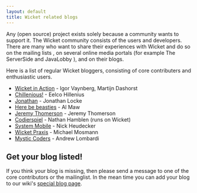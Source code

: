 ```yaml
---
layout: default
title: Wicket related blogs
---
```


Any (open source) project exists solely because a community wants to support
it. The Wicket community consists of the users and developers. There are many
who want to share their experiences with Wicket and do so on the mailing
lists , on several online media portals (for example The ServerSide and
JavaLobby ), and on their blogs.

Here is a list of regular Wicket bloggers, consisting of core contributers and enthusiastic users.

* [Wicket in Action](http://wicketinaction.com/) - Igor Vaynberg, Martijn Dashorst
* [Chillenious!](http://chillenious.wordpress.com/) - Eelco Hillenius
* [Jonathan](http://codeact.wordpress.com/) - Jonathan Locke
* [Here be beasties](http://herebebeasties.com/) - Al Maw
* [Jeremy Thomerson](http://www.jeremythomerson.com/blog) - Jeremy Thomerson
* [Codierspiel](http://technically.us/code) - Nathan Hamblen (runs on Wicket)
* [System Mobile](http://www.systemmobile.com/?cat=4) - Nick Heudecker
* [Wicket Praxis](http://www.wicket-praxis.de/blog/) - Michael Mosmann
* [Mystic Coders](http://mysticcoders.com/blog) - Andrew Lombardi

## Get your blog listed!

If you think your blog is missing, then please send a message to one of the
core contributors or the mailinglist. In the mean time you can add your blog
to our wiki's [special blog
page](https://cwiki.apache.org/confluence/display/WICKET/Wicket+Blogs).
